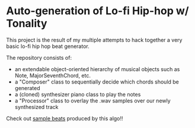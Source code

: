 # Auto-generation of Lo-fi Hip-hop w/ Tonality

This project is the result of my multiple attempts to hack together a very basic lo-fi hip hop beat generator.

The repository consists of:
* an extendable object-oriented hierarchy of musical objects such as Note, MajorSeventhChord, etc.
* a "Composer" class to sequentially decide which chords should be generated
* a (cloned) synthesizer piano class to play the notes
* a "Processor" class to overlay the .wav samples over our newly synthesized track

Check out [sample beats](http:/pl728.github.io/lofi-site) produced by this algo!!
